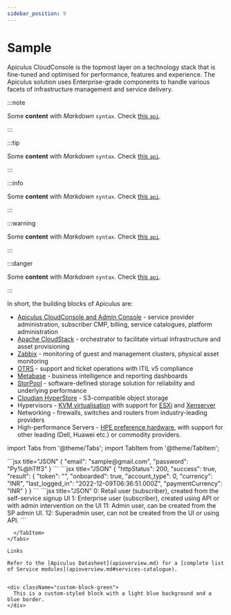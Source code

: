 ```yaml
---
sidebar_position: 9
---
```

# Sample

Apiculus CloudConsole is the topmost layer on a technology stack that is fine-tuned and optimised for performance, features and experience. The Apiculus solution uses Enterprise-grade components to handle various facets of infrastructure management and service delivery.

:::note

Some **content** with _Markdown_ `syntax`. Check [this `api`](#).

:::

:::tip

Some **content** with _Markdown_ `syntax`. Check [this `api`](#).

:::

:::info

Some **content** with _Markdown_ `syntax`. Check [this `api`](#).

:::

:::warning

Some **content** with _Markdown_ `syntax`. Check [this `api`](#).

:::

:::danger

Some **content** with _Markdown_ `syntax`. Check [this `api`](#).

:::

In short, the building blocks of Apiculus are:

- [Apiculus CloudConsole and Admin Console](https://apiculus.com/) - service provider administration, subscriber CMP, billing, service catalogues, platform administration
- [Apache CloudStack](https://cloudstack.apache.org/) - orchestrator to facilitate virtual infrastructure and asset provisioning
- [Zabbix](https://zabbix.com/) - monitoring of guest and management clusters, physical asset monitoring
- [OTRS](https://otrs.com/) - support and ticket operations with ITIL v5 compliance
- [Metabase](https://metabase.com/) - business intelligence and reporting dashboards
- [StorPool](https://storpool.com/) - software-defined storage solution for reliability and underlying performance
- [Cloudian HyperStore](https://cloudian.com/products/hyperstore/) - S3-compatible object storage
- Hypervisors - [KVM virtualisation](https://www.linux-kvm.org/page/Main_Page) with support for [ESXi](https://www.vmware.com/in/products/esxi-and-esx.html) and [Xenserver](https://www.citrix.com/products/citrix-hypervisor/)
- Networking - firewalls, switches and routers from industry-leading providers
- High-performance Servers - [HPE preference hardware](https://www.hpe.com/greenlake), with support for other leading (Dell, Huawei etc.) or commodity providers.

import Tabs from '@theme/Tabs';
import TabItem from '@theme/TabItem';

<Tabs>
  <TabItem value="Body" label="Body" default>
      ```jsx title="JSON"
{ 
"email": "sample@gmail.com", 
"password": "Py%@hTff3"
}
```
  </TabItem>
  <TabItem value="ResponseJSON" label="Response JSON">
      ```jsx title="JSON"
{
   "httpStatus": 200,
   "success": true,
   "result": {
       "token": "<user_token>",
       "onboarded": true,
       "account_type": 0,
       "currency": "INR",
       "last_logged_in": "2022-12-09T06:36:51.000Z",
       "paymentCurrency": "INR"
   }
}
```
  </TabItem>
  <TabItem value="AccountTypes" label="Account Types">
  ```jsx title="JSON"
0: Retail user (subscriber), created from the self-service signup UI
1: Enterprise user (subscriber), created using API or with admin intervention on the UI
11: Admin user, can be created from the SP admin UI.
12: Superadmin user, can not be created from the UI or using API.
```
  </TabItem>
</Tabs>


```
  </TabItem>
</Tabs>

Links

Refer to the [Apiculus Datasheet](apioverview.md) for a [complete list of Service modules](apioverview.md#services-catalogue).


<div className="custom-block-green">
  This is a custom-styled block with a light blue background and a blue border.
</div>